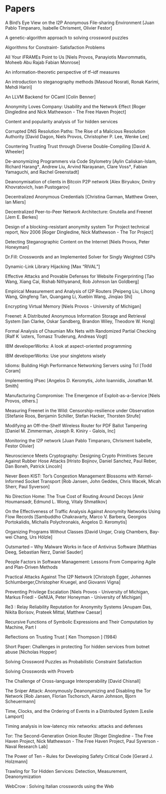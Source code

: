 Papers
======

A Bird’s Eye View on the I2P Anonymous File-sharing Environment \[Juan Pablo Timpanaro, Isabelle Chrisment, Olivier Festor\]

A genetic-algorithm approach to solving crossword puzzles

Algorithms for Constraint- Satisfaction Problems

All Your iFRAMEs Point to Us \[Niels Provos, Panayiotis Mavrommatis, Moheeb Abu Rajab Fabian Monrose\]

An information-theoretic perspective of tf–idf measures

An introduction to steganography methods \[Masoud Nosrati, Ronak Karimi, Mehdi Hariri\]

An LLVM Backend for OCaml \[Colin Benner\]

Anonymity Loves Company: Usability and the Network Effect \[Roger Dingledine and Nick Mathewson - The Free Haven Project\]

Content and popularity analysis of Tor hidden services

Corrupted DNS Resolution Paths: The Rise of a Malicious Resolution Authority \[David Dagon, Niels Provos, Christopher P. Lee, Wenke Lee\]

Countering Trusting Trust through Diverse Double-Compiling \[David A. Wheeler\]

De-anonymizing Programmers via Code Stylometry \[Aylin Caliskan-Islam, Richard Harang†, Andrew Liu, Arvind Narayanan, Clare Voss†, Fabian Yamaguchi, and Rachel Greenstadt\]

Deanonymisation of clients in Bitcoin P2P network \[Alex Biryukov, Dmitry Khovratovich, Ivan Pustogarov\]

Decentralized Anonymous Credentials \[Christina Garman, Matthew Green, Ian Miers\]

Decentralized Peer-to-Peer Network Architecture: Gnutella and Freenet \[Jem E. Berkes\]

Design of a blocking-resistant anonymity system Tor Project technical report, Nov 2006 \[Roger Dingledine, Nick Mathewson - The Tor Project\]

Detecting Steganographic Content on the Internet \[Niels Provos, Peter Honeyman\]

Dr.Fill: Crosswords and an Implemented Solver for Singly Weighted CSPs

Dynamic-Link Library Hijacking \[Max “RIVAL”\]

Effective Attacks and Provable Defenses for Website Fingerprinting \[Tao Wang, Xiang Cai, Rishab Nithyanand, Rob Johnson Ian Goldberg\]

Empirical Measurement and Analysis of I2P Routers \[Peipeng Liu, Lihong Wang, Qingfeng Tan, Quangang Li, Xuebin Wang, Jinqiao Shi\]

Encrypting Virtual Memory \[Niels Provos - University of Michigan\]

Freenet: A Distributed Anonymous Information Storage and Retrieval System \[Ian Clarke, Oskar Sandberg, Brandon Wiley, Theodore W. Hong\]

Formal Analysis of Chaumian Mix Nets with Randomized Partial Checking \[Ralf K ̈ usters, Tomasz Truderung, Andreas Vogt\]

IBM developerWorks: A look at aspect-oriented programming

IBM developerWorks: Use your singletons wisely

Idioms: Building High Performance Networking Servers using Tcl \[Todd Coram\]

Implementing IPsec \[Angelos D. Keromytis, John Ioannidis, Jonathan M. Smith\]

Manufacturing Compromise: The Emergence of Exploit-as-a-Service \[Niels Provos, others.\]

Measuring Freenet in the Wild: Censorship-resilience under Observation \[Stefanie Roos, Benjamin Schiller, Stefan Hacker, Thorsten Strufe\]

Modifying an Off-the-Shelf Wireless Router for PDF Ballot Tampering \[Daniel M. Zimmerman, Joseph R. Kiniry - Galois, Inc\]

Monitoring the I2P network \[Juan Pablo Timpanaro, Chrisment Isabelle, Festor Olivier\]

Neuroscience Meets Cryptography: Designing Crypto Primitives Secure Against Rubber Hose Attacks \[Hristo Bojinov, Daniel Sanchez, Paul Reber, Dan Boneh, Patrick Lincoln\]

Never Been KIST: Tor’s Congestion Management Blossoms with Kernel-Informed Socket Transport \[Rob Jansen,  John Geddes, Chris Wacek, Micah Sherr, Paul Syverson\]

No Direction Home: The True Cost of Routing Around Decoys \[Amir Houmansadr, Edmund L. Wong, Vitaly Shmatikov\]

On the Effectiveness of Traffic Analysis Against Anonymity Networks Using Flow Records \[Sambuddho Chakravarty,  Marco V. Barbera, Georgios Portokalidis, Michalis Polychronakis, Angelos D. Keromytis\]

Organizing Programs Without Classes \[David Ungar, Craig Chambers, Bay-wei Chang, Urs Hölzle\]

Outsmarted – Why Malware Works in face of Antivirus Software \[Matthias Deeg, Sebastian Nerz, Daniel Sauder\]

People Factors in Software Management: Lessons From Comparing Agile and Plan-Driven Methods

Practical Attacks Against The I2P Network \[Christoph Egger, Johannes Schlumberger,Christopher Kruegel, and Giovanni Vigna\]

Preventing Privilege Escalation \[Niels Provos - University of Michigan, Markus Friedl - GeNUA, Peter Honeyman - University of Michigan\]

Re3 : Relay Reliability Reputation for Anonymity Systems \[Anupam Das, Nikita Borisov, Prateek Mittal, Matthew Caesar\]

Recursive Functions of Symbolic Expressions and Their Computation by Machine, Part I

Reflections on Trusting Trust \[ Ken Thompson \] (1984)

Short Paper: Challenges in protecting Tor hidden services from botnet abuse \[Nicholas Hopper\]

Solving Crossword Puzzles as Probabilistic Constraint Satisfaction

Solving Crosswords with Proverb
 
The Challenge of Cross-language Interoperability \[David Chisnall\]

The Sniper Attack: Anonymously Deanonymizing and Disabling the Tor Network \[Rob Jansen, Florian Tschorsch, Aaron Johnson, Bjorn Scheuermann\]

Time, Clocks, and the Ordering of Events in a Distributed System \[Leslie Lamport\]

Timing analysis in low-latency mix networks: attacks and defenses

Tor: The Second-Generation Onion Router \[Roger Dingledine - The Free Haven Project, Nick Mathewson - The Free Haven Project, Paul Syverson - Naval Research Lab\]

The Power of Ten – Rules for Developing Safety Critical Code \[Gerard J. Holzmann\]

Trawling for Tor Hidden Services: Detection, Measurement, Deanonymization

WebCrow : Solving Italian crosswords using the Web

